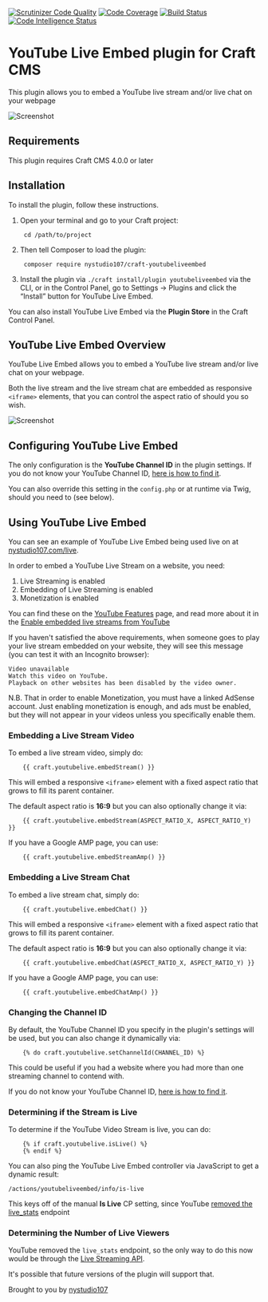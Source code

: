 [![Scrutinizer Code Quality](https://scrutinizer-ci.com/g/nystudio107/craft-youtubeliveembed/badges/quality-score.png?b=v4)](https://scrutinizer-ci.com/g/nystudio107/craft-youtubeliveembed/?branch=v4) [![Code Coverage](https://scrutinizer-ci.com/g/nystudio107/craft-youtubeliveembed/badges/coverage.png?b=v4)](https://scrutinizer-ci.com/g/nystudio107/craft-youtubeliveembed/?branch=v4) [![Build Status](https://scrutinizer-ci.com/g/nystudio107/craft-youtubeliveembed/badges/build.png?b=v4)](https://scrutinizer-ci.com/g/nystudio107/craft-youtubeliveembed/build-status/v4) [![Code Intelligence Status](https://scrutinizer-ci.com/g/nystudio107/craft-youtubeliveembed/badges/code-intelligence.svg?b=v4)](https://scrutinizer-ci.com/code-intelligence)

# YouTube Live Embed plugin for Craft CMS

This plugin allows you to embed a YouTube live stream and/or live chat on your webpage

![Screenshot](./resources/img/plugin-logo.png)

## Requirements

This plugin requires Craft CMS 4.0.0 or later

## Installation

To install the plugin, follow these instructions.

1. Open your terminal and go to your Craft project:

        cd /path/to/project

2. Then tell Composer to load the plugin:

        composer require nystudio107/craft-youtubeliveembed

3. Install the plugin via `./craft install/plugin youtubeliveembed` via the CLI, or in the Control Panel, go to Settings → Plugins and click the “Install” button for YouTube Live Embed.

You can also install YouTube Live Embed via the **Plugin Store** in the Craft Control Panel.

## YouTube Live Embed Overview

YouTube Live Embed allows you to embed a YouTube live stream and/or live chat on your webpage.

Both the live stream and the live stream chat are embedded as responsive `<iframe>` elements, that you can control the aspect ratio of should you so wish.

![Screenshot](./resources/screenshots/live-stream-example.png)

## Configuring YouTube Live Embed

The only configuration is the **YouTube Channel ID** in the plugin settings. If you do not know your YouTube Channel ID, [here is how to find it](https://support.google.com/youtube/answer/3250431?hl=en).

You can also override this setting in the `config.php` or at runtime via Twig, should you need to (see below).

## Using YouTube Live Embed

You can see an example of YouTube Live Embed being used live on at [nystudio107.com/live](https://nystudio107.com/live).

In order to embed a YouTube Live Stream on a website, you need:
1. Live Streaming is enabled
2. Embedding of Live Streaming is enabled
3. Monetization is enabled

You can find these on the [YouTube Features](https://www.youtube.com/features) page, and read more about it in the [Enable embedded live streams from YouTube](http://docs.crowdcast.io/other/enable-embedded-live-streams-from-youtube)

If you haven't satisfied the above requirements, when someone goes to play your live stream embedded on your website, they will see this message (you can test it with an Incognito browser):

```
Video unavailable
Watch this video on YouTube.
Playback on other websites has been disabled by the video owner.
```

N.B. That in order to enable Monetization, you must have a linked AdSense account. Just enabling monetization is enough, and ads must be enabled, but they will not appear in your videos unless you specifically enable them.

### Embedding a Live Stream Video

To embed a live stream video, simply do:

```twig
    {{ craft.youtubelive.embedStream() }}
```

This will embed a responsive `<iframe>` element with a fixed aspect ratio that grows to fill its parent container.

The default aspect ratio is **16:9** but you can also optionally change it via:

```twig
    {{ craft.youtubelive.embedStream(ASPECT_RATIO_X, ASPECT_RATIO_Y) }}
```

If you have a Google AMP page, you can use:

```twig
    {{ craft.youtubelive.embedStreamAmp() }}
```

### Embedding a Live Stream Chat

To embed a live stream chat, simply do:

```twig
    {{ craft.youtubelive.embedChat() }}
```

This will embed a responsive `<iframe>` element with a fixed aspect ratio that grows to fill its parent container.

The default aspect ratio is **16:9** but you can also optionally change it via:

```twig
    {{ craft.youtubelive.embedChat(ASPECT_RATIO_X, ASPECT_RATIO_Y) }}
```

If you have a Google AMP page, you can use:

```twig
    {{ craft.youtubelive.embedChatAmp() }}
```

### Changing the Channel ID

By default, the YouTube Channel ID you specify in the plugin's settings will be used, but you can also change it dynamically via:

```twig
    {% do craft.youtubelive.setChannelId(CHANNEL_ID) %}
```

This could be useful if you had a website where you had more than one streaming channel to contend with.

If you do not know your YouTube Channel ID, [here is how to find it](https://support.google.com/youtube/answer/3250431?hl=en).

### Determining if the Stream is Live

To determine if the YouTube Video Stream is live, you can do:

```twig
    {% if craft.youtubelive.isLive() %}
    {% endif %}
```

You can also ping the YouTube Live Embed controller via JavaScript to get a dynamic result:

```
/actions/youtubeliveembed/info/is-live
```

This keys off of the manual **Is Live** CP setting, since YouTube [removed the live_stats](https://www.reddit.com/r/youtube/comments/atoaiv/youtube_live_stats_unavailable/) endpoint
 
### Determining the Number of Live Viewers

YouTube removed the `live_stats` endpoint, so the only way to do this now would be through the [Live Streaming API](https://developers.google.com/youtube/v3/live/docs/liveBroadcasts).

It's possible that future versions of the plugin will support that.

Brought to you by [nystudio107](https://nystudio107.com)
